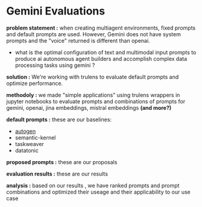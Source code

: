 # Gemini Evaluations

**problem statement :** when creating multiagent environments, fixed prompts and default prompts are used. However, Gemini does not have system prompts and the "voice" returned is different than openai.

- what is the optimal configuration of text and multimodal input prompts to produce ai autonomous agent builders and accomplish complex data processing tasks using gemini ?

**solution :** We're working with trulens to evaluate default prompts and optimize performance.

**methodoly :** we made "simple applications" using trulens wrappers in jupyter notebooks to evaluate prompts and combinations of prompts for gemini, openai, jina embeddings, mistral embeddings **(and more?)**

**default prompts :** these are our baselines: 
- [autogen](https://github.com/Tonic-AI/DataTonic/blob/main/evaluation/autogendefaultprompts.md)
- semantic-kernel
- taskweaver
- datatonic

**proposed prompts :** these are our proposals

**evaluation results :** these are our results

**analysis :** based on our results , we have ranked prompts and prompt combinations and optimized their useage and their applicability to our use case

